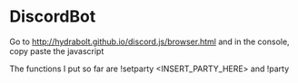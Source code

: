 # DiscordBot
Go to http://hydrabolt.github.io/discord.js/browser.html and in the console, copy paste the javascript

The functions I put so far are !setparty <INSERT_PARTY_HERE>  and !party
